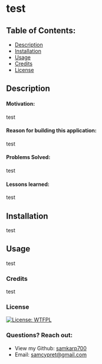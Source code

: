 # test
  ## Table of Contents:
  - [Description](#description)
  - [Installation](#installation)
  - [Usage](#usage)
  - [Credits](#credits)
  - [License](#licence)

  ## Description
  #### Motivation:
  test
  #### Reason for building this application:
  test
  #### Problems Solved:
  test
  #### Lessons learned:
  test
  ## Installation
  test
  ## Usage
  test
  ### Credits
  test
  ### License
  [![License: WTFPL](https://img.shields.io/badge/License-WTFPL-brightgreen.svg)](http://www.wtfpl.net/about/)
  ### Questions? Reach out:
  - View my Github: [samkarp700](https://github.com/samkarp700)
  - Email: [samcypret@gmail.com](mailto:user@email.com)

